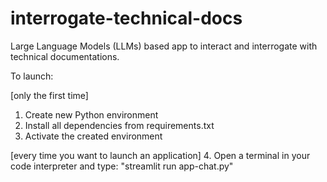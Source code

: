 # interrogate-technical-docs

Large Language Models (LLMs) based app to interact and interrogate with technical documentations.

To launch:

[only the first time]

1. Create new Python environment
2. Install all dependencies from requirements.txt
3. Activate the created environment

[every time you want to launch an application] 4. Open a terminal in your code interpreter and type: "streamlit run app-chat.py"
